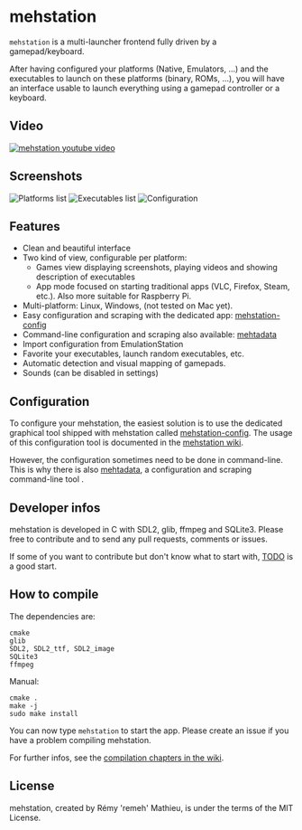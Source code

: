 # mehstation


`mehstation` is a multi-launcher frontend fully driven by a gamepad/keyboard.

After having configured your platforms (Native, Emulators, ...) and the executables to launch on these platforms (binary, ROMs, ...), you will  have an interface usable to launch everything using a gamepad controller or a keyboard.

## Video

[![mehstation youtube video](http://img.youtube.com/vi/FxudzfhMTlU/0.jpg)](https://www.youtube.com/watch?v=FxudzfhMTlU)

## Screenshots

![Platforms list](http://c.remy.io/9YHrbWZm)
![Executables list](http://c.remy.io/oH0ki0Su)
![Configuration](http://c.remy.io/UWI1B1Ue)

## Features

  * Clean and beautiful interface
  * Two kind of view, configurable per platform:
    * Games view displaying screenshots, playing videos and showing description of executables
    * App mode focused on starting traditional apps (VLC, Firefox, Steam, etc.). Also more suitable for Raspberry Pi.
  * Multi-platform: Linux, Windows, (not tested on Mac yet).
  * Easy configuration and scraping with the dedicated app: [mehstation-config](https://github.com/remeh/mehstation-config)
  * Command-line configuration and scraping also available: [mehtadata](https://github.com/remeh/mehtadata)
  * Import configuration from EmulationStation
  * Favorite your executables, launch random executables, etc.
  * Automatic detection and visual mapping of gamepads.
  * Sounds (can be disabled in settings)

## Configuration

To configure your mehstation, the easiest solution is to use the dedicated graphical tool shipped with mehstation called [mehstation-config](https://github.com/remeh/mehstation-config). The usage of this configuration tool is documented in the [mehstation wiki](https://github.com/remeh/mehstation/wiki).

However, the configuration sometimes need to be done in command-line. This is why there is also [mehtadata](https://github.com/remeh/mehtadata), a configuration and scraping command-line tool .

## Developer infos

mehstation is developed in C with SDL2, glib, ffmpeg and SQLite3.
Please free to contribute and to send any pull requests, comments or issues.

If some of you want to contribute but don't know what to start with, [TODO](https://github.com/remeh/mehstation/blob/master/TODO.md) is a good start.

## How to compile

The dependencies are:

```
cmake
glib
SDL2, SDL2_ttf, SDL2_image
SQLite3
ffmpeg
```

Manual:

```
cmake .
make -j
sudo make install
```

You can now type `mehstation` to start the app.
Please create an issue if you have a problem compiling mehstation.

For further infos, see the [compilation chapters in the wiki](https://github.com/remeh/mehstation/wiki).


## License

mehstation, created by Rémy 'remeh' Mathieu, is under the terms of the MIT License.
